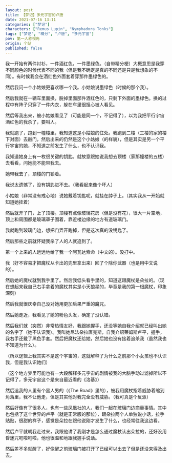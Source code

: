 ```yaml
---
layout: post
title: 【梦记】多元宇宙的卢唐
date: 2021-07-16 13:11
categories: ["梦记"]
characters: ["Remus Lupin", "Nymphadora Tonks"]
tags: ["梦记", "精分", "卢唐", "多元宇宙"]
pov: 第一人称视角
origin: 个站
published: false
---
```


我一开始有两件衬衫，一件酒红色，一件墨绿色。（自带精分梗）大概意思是我穿不同颜色的时候代表不同的我（但是我不确定是真的不同还是只是我想象的不同）。有时候我会在酒红色外面套着穿那件墨绿色的。

然后我问一个小姑娘更喜欢哪一个我。小姑娘说墨绿色（时候的那个我）。

然后我就在一辆车里面换，脱掉里面那件酒红色的，只剩下外面的墨绿色。换的过程中有阵子只穿了一件内衣，躲在车里很担心被人看见。

然后等我出来，被小姑娘看见了（可能是同一个，不记得了），以为我把平行宇宙酒红色的我杀了，要叫人。

我就跑了，跑到一幢楼里，我知道这是小姑娘的住处。我跑到二楼（三楼的家的楼下对面）去敲门，然后出来的仍然是这个小姑娘（的样貌），但是其实是另一个平行宇宙的她，不知道之前发生了什么，也不认识我。

我知道她身上有一枚很关键的钥匙。就故意跟她说我想去顶楼（家那幢楼的五楼）去看看，问她能不能带我去。

她带我去了，顶楼的门锁着。

我说太遗憾了，没有钥匙进不去。（我看起来像个坏人）

小姑娘（非常没有戒心地）说她戴着钥匙呢，就挂在脖子上。（其实我从一开始就知道她挂着）

然后就开了门，上了顶楼。顶楼有点像玻璃花房（但是没有花），很大一片空地，顶上和周围都是玻璃罩子围着，靠近楼边缘的地方有道玻璃门。

我就跑到玻璃门边，想把门弄开跑掉，但是这次真的没钥匙了。

然后那些之前就怀疑我杀了人的人就追到了。

第一个上来的人远远地给了我一个阿瓦达索命（中文的）。没打中。

我（好不容易才把魔杖从卡出的兜里拿出来）回了个除你武器（也是用中文说的）。

然后她的魔杖就到我手里了。然后我低头看手里的，知道这跟魔杖是朵拉的。（现在想起来我自己右手拿着的魔杖其实是小天狼星的，毕竟是我的第一根魔杖，印象深刻）

然后我就很庆幸自己没对她用更加后果严重的魔咒。

然后她走近，我看见了她的粉色头发，确定了没认错。

然后我们就（突然）非常热情友好，我跟她握手，还没等她自我介绍就已经叫出她的名字了（她不认识我）。我叫她尼法朵拉唐克斯，自我介绍莱姆斯卢平，握手，我右手还戴了黑色手套。然后把魔杖还给她，然后她也没有接着追杀我（虽然我也不知道为什么）。

（所以逻辑上我其实不是这个宇宙的，这就解释了为什么之前那个小女孩也不认识我，但是我认识她们）

（这个地方梦里可能也有一大段解释多元宇宙的剧情被我的大脑手动过滤掉所以不记得了，多元宇宙这个是来自最近看的《洛基》）

然后追我的人里有个黑人男的（《The Road》里的），被我用魔杖指着威胁着缩到角落里，我不让他走，但是其实他对我完全没有威胁。（我可真是个反派）

然后好像有了很多人，也有一些凤凰社的人，我们一起在玻璃门边商量事情。其中也包括了这个世界的卢平（就是正常版的那位），跟朵拉两个人单独说小话，拉手贴贴，很甜的样子，感觉是朵拉在跟他说刚才发生了什么，也经常往我这边看。

然后卢平就朝我走过来，我跟他讲了我刚才是怎么通过魔杖认出朵拉的，还好没用昏迷咒吧啦吧啦，他也很温和地跟我握手说话。

然后差不多就醒了，好像醒之前玻璃门被打开了已经可以出去了但是还没来得及出去。

